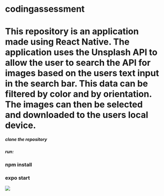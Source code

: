 # codingassessment
# This repository is an application made using React Native. The application uses the Unsplash API to allow the user to search the API for images based on the users text input in the search bar. This data can be filtered by color and by orientation. The images can then be selected and downloaded to the users local device.
##### clone the repository
##### run:
### npm install
### expo start
 
![](https://github.com/davidsummers5/codingassessment/blob/main/Simulator%20Screen%20Recording%20-%20iPhone%2013%20-%202023-01-10%20at%2012.33.47.gif)
